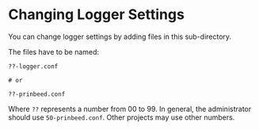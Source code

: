 
# Changing Logger Settings

You can change logger settings by adding files in this sub-directory.

The files have to be named:

    ??-logger.conf

    # or

    ??-prinbeed.conf

Where `??` represents a number from 00 to 99. In general, the administrator
should use `50-prinbeed.conf`. Other projects may use other numbers.

